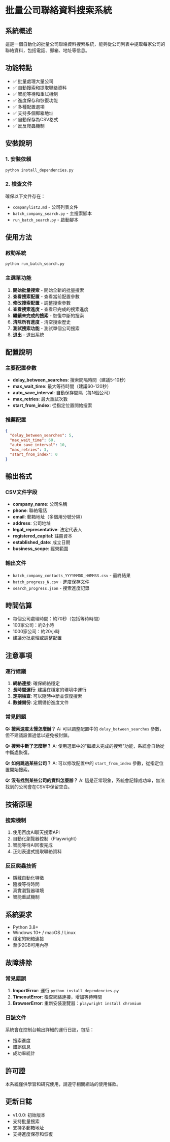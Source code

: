 # 批量公司聯絡資料搜索系統

## 系統概述

這是一個自動化的批量公司聯絡資料搜索系統，能夠從公司列表中提取每家公司的聯絡資料，包括電話、郵箱、地址等信息。

## 功能特點

- ✅ 批量處理大量公司
- ✅ 自動搜索和提取聯絡資料
- ✅ 智能等待和重試機制
- ✅ 進度保存和恢復功能
- ✅ 多種配置選項
- ✅ 支持多個郵箱地址
- ✅ 自動保存為CSV格式
- ✅ 反反爬蟲機制

## 安裝說明

### 1. 安裝依賴

```bash
python install_dependencies.py
```

### 2. 檢查文件

確保以下文件存在：
- `companylist2.md` - 公司列表文件
- `batch_company_search.py` - 主搜索腳本
- `run_batch_search.py` - 啟動腳本

## 使用方法

### 啟動系統

```bash
python run_batch_search.py
```

### 主選單功能

1. **開始批量搜索** - 開始全新的批量搜索
2. **查看搜索配置** - 查看當前配置參數
3. **修改搜索配置** - 調整搜索參數
4. **查看搜索進度** - 查看已完成的搜索進度
5. **繼續未完成的搜索** - 恢復中斷的搜索
6. **清除所有進度** - 清空搜索歷史
7. **測試搜索功能** - 測試單個公司搜索
0. **退出** - 退出系統

## 配置說明

### 主要配置參數

- **delay_between_searches**: 搜索間隔時間（建議5-10秒）
- **max_wait_time**: 最大等待時間（建議60-120秒）
- **auto_save_interval**: 自動保存間隔（每N個公司）
- **max_retries**: 最大重試次數
- **start_from_index**: 從指定位置開始搜索

### 推薦配置

```json
{
  "delay_between_searches": 5,
  "max_wait_time": 60,
  "auto_save_interval": 10,
  "max_retries": 3,
  "start_from_index": 0
}
```

## 輸出格式

### CSV文件字段

- **company_name**: 公司名稱
- **phone**: 聯絡電話
- **email**: 郵箱地址（多個用分號分隔）
- **address**: 公司地址
- **legal_representative**: 法定代表人
- **registered_capital**: 註冊資本
- **established_date**: 成立日期
- **business_scope**: 經營範圍

### 輸出文件

- `batch_company_contacts_YYYYMMDD_HHMMSS.csv` - 最終結果
- `batch_progress_N.csv` - 進度保存文件
- `search_progress.json` - 搜索進度記錄

## 時間估算

- 每個公司處理時間：約70秒（包括等待時間）
- 100家公司：約2小時
- 1000家公司：約20小時
- 建議分批處理或調整配置

## 注意事項

### 運行建議

1. **網絡連接**: 確保網絡穩定
2. **長時間運行**: 建議在穩定的環境中運行
3. **定期檢查**: 可以隨時中斷並恢復搜索
4. **數據備份**: 定期備份進度文件

### 常見問題

**Q: 搜索速度太慢怎麼辦？**
A: 可以調整配置中的 `delay_between_searches` 參數，但不建議設置過低以避免被封鎖。

**Q: 搜索中斷了怎麼辦？**
A: 使用選單中的"繼續未完成的搜索"功能，系統會自動從中斷處恢復。

**Q: 如何跳過某些公司？**
A: 可以修改配置中的 `start_from_index` 參數，從指定位置開始搜索。

**Q: 沒有找到某些公司的資料怎麼辦？**
A: 這是正常現象，系統會記錄成功率，無法找到的公司會在CSV中保留空白。

## 技術原理

### 搜索機制

1. 使用百度AI聊天搜索API
2. 自動化瀏覽器控制（Playwright）
3. 智能等待AI回復完成
4. 正則表達式提取聯絡資料

### 反反爬蟲技術

- 隱藏自動化特徵
- 隨機等待時間
- 真實瀏覽器環境
- 智能重試機制

## 系統要求

- Python 3.8+
- Windows 10+ / macOS / Linux
- 穩定的網絡連接
- 至少2GB可用內存

## 故障排除

### 常見錯誤

1. **ImportError**: 運行 `python install_dependencies.py`
2. **TimeoutError**: 檢查網絡連接，增加等待時間
3. **BrowserError**: 重新安裝瀏覽器：`playwright install chromium`

### 日誌文件

系統會在控制台輸出詳細的運行日誌，包括：
- 搜索進度
- 錯誤信息
- 成功率統計

## 許可證

本系統僅供學習和研究使用，請遵守相關網站的使用條款。

## 更新日誌

- v1.0.0: 初始版本
- 支持批量搜索
- 支持多郵箱地址
- 支持進度保存和恢復 